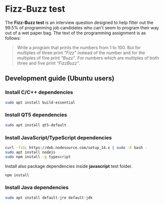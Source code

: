 # Fizz-Buzz test
The **Fizz-Buzz test** is an interview question designed to help filter out the 99.5% of programming job candidates who can't seem to program their way out of a wet paper bag. The text of the programming assignment is as follows:

>Write a program that prints the numbers from 1 to 100. But for multiples of three print *"Fizz"* instead of the number and for the multiples of five print *"Buzz"*. For numbers which are multiples of both three and five print *"FizzBuzz"*.

## Development guide (Ubuntu users)

### Install C/C++ dependencies

```bash
sudo apt install build-essential
```

### Install QT5 dependencies

```bash
sudo apt install qt5-default
```

### Install JavaScript/TypeScript dependencies

```bash
curl -fsSL https://deb.nodesource.com/setup_14.x | sudo -E bash -
sudo apt install nodejs
sudo npm install -g typescript
```

Install also package dependencies inside **javascript** test folder.

```bash
npm install
```

### Install Java dependencies

```bash
sudo apt install default-jre default-jdk
```
